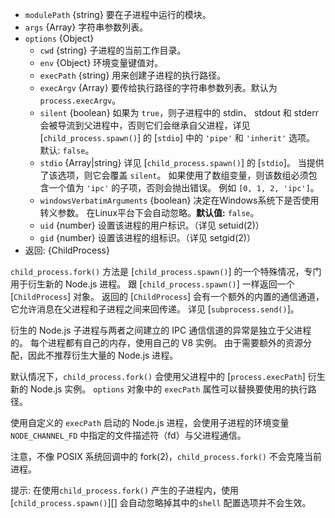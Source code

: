<!-- YAML
added: v0.5.0
changes:
  - version: v8.0.0
    pr-url: https://github.com/nodejs/node/pull/10866
    description: The `stdio` option can now be a string.
  - version: v6.4.0
    pr-url: https://github.com/nodejs/node/pull/7811
    description: The `stdio` option is supported now.
-->

* `modulePath` {string} 要在子进程中运行的模块。
* `args` {Array} 字符串参数列表。
* `options` {Object}
  * `cwd` {string} 子进程的当前工作目录。
  * `env` {Object} 环境变量键值对。
  * `execPath` {string} 用来创建子进程的执行路径。
  * `execArgv` {Array} 要传给执行路径的字符串参数列表。默认为 `process.execArgv`。
  * `silent` {boolean} 如果为 `true`，则子进程中的 stdin、 stdout 和 stderr 会被导流到父进程中，否则它们会继承自父进程，详见 [`child_process.spawn()`] 的 [`stdio`] 中的 `'pipe'` 和 `'inherit'` 选项。
    默认: `false`。
  * `stdio` {Array|string} 详见 [`child_process.spawn()`] 的 [`stdio`]。
    当提供了该选项，则它会覆盖 `silent`。
    如果使用了数组变量，则该数组必须包含一个值为 `'ipc'` 的子项，否则会抛出错误。
    例如 `[0, 1, 2, 'ipc']`。
  * `windowsVerbatimArguments` {boolean} 决定在Windows系统下是否使用转义参数。 在Linux平台下会自动忽略。**默认值:** `false`。
  * `uid` {number} 设置该进程的用户标识。（详见 setuid(2)）
  * `gid` {number} 设置该进程的组标识。（详见 setgid(2)）
* 返回: {ChildProcess}

`child_process.fork()` 方法是 [`child_process.spawn()`] 的一个特殊情况，专门用于衍生新的 Node.js 进程。
跟 [`child_process.spawn()`] 一样返回一个 [`ChildProcess`] 对象。
返回的 [`ChildProcess`] 会有一个额外的内置的通信通道，它允许消息在父进程和子进程之间来回传递。
详见 [`subprocess.send()`]。

衍生的 Node.js 子进程与两者之间建立的 IPC 通信信道的异常是独立于父进程的。
每个进程都有自己的内存，使用自己的 V8 实例。
由于需要额外的资源分配，因此不推荐衍生大量的 Node.js 进程。

默认情况下，`child_process.fork()` 会使用父进程中的 [`process.execPath`] 衍生新的 Node.js 实例。
`options` 对象中的 `execPath` 属性可以替换要使用的执行路径。

使用自定义的 `execPath` 启动的 Node.js 进程，会使用子进程的环境变量 `NODE_CHANNEL_FD` 中指定的文件描述符（fd）与父进程通信。

注意，不像 POSIX 系统回调中的 fork(2)，`child_process.fork()` 不会克隆当前进程。

提示: 在使用`child_process.fork()` 产生的子进程内，使用 [`child_process.spawn()`][] 会自动忽略掉其中的`shell` 配置选项并不会生效。
